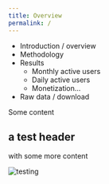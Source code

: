 ```yaml
---
title: Overview
permalink: /
--- 
```


- Introduction / overview
- Methodology
- Results
  - Monthly active users
  - Daily active users
  - Monetization...
- Raw data / download




Some content

## a test header

with some more content

![testing](https://docs.google.com/spreadsheets/d/e/2PACX-1vQQzQX605torI6EKbIyL9gZaeeeRW_AXkyVLgd8X7sPeXzgnqyR_-GYm_2arC1DMRVelK1wpjCaTj7k/pubchart?oid=1804812203&format=image "more testing")
